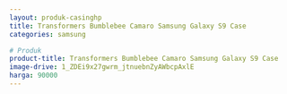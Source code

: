 ```yaml
---
layout: produk-casinghp
title: Transformers Bumblebee Camaro Samsung Galaxy S9 Case
categories: samsung

# Produk
product-title: Transformers Bumblebee Camaro Samsung Galaxy S9 Case
image-drive: 1_ZDEi9x27gwrm_jtnuebnZyAWbcpAxlE
harga: 90000
---
```

